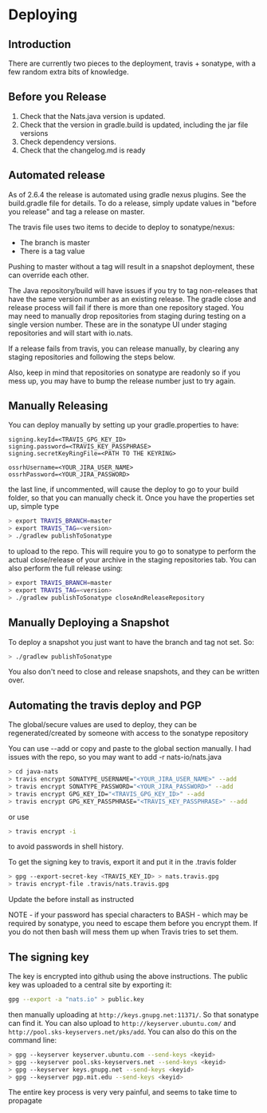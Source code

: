 
# Deploying

## Introduction

There are currently two pieces to the deployment, travis + sonatype, with a few random extra bits of knowledge.

## Before you Release

1. Check that the Nats.java version is updated.
2. Check that the version in gradle.build is updated, including the jar file versions
3. Check dependency versions.
4. Check that the changelog.md is ready

## Automated release

As of 2.6.4 the release is automated using gradle nexus plugins. See the build.gradle file for details. To do a release, simply update values in "before you release" and tag a release on master.

The travis file uses two items to decide to deploy to sonatype/nexus:

* The branch is master
* There is a tag value

Pushing to master without a tag will result in a snapshot deployment, these can override each other.

The Java repository/build will have issues if you try to tag non-releases that have the same version number as an existing release. The gradle close and release process will fail if there is more than one repository staged. You may need to manually drop repositories from staging during testing on a single version number. These are in the sonatype UI under staging repositories and will start with io.nats.

If a release fails from travis, you can release manually, by clearing any staging repositories and following the steps below.

Also, keep in mind that repositories on sonatype are readonly so if you mess up, you may have to bump the release number just to try again.

## Manually Releasing

You can deploy manually by setting up your gradle.properties to have:

```ascii
signing.keyId=<TRAVIS_GPG_KEY_ID>
signing.password=<TRAVIS_KEY_PASSPHRASE>
signing.secretKeyRingFile=<PATH TO THE KEYRING>

ossrhUsername=<YOUR_JIRA_USER_NAME>
ossrhPassword=<YOUR_JIRA_PASSWORD>
```

the last line, if uncommented, will cause the deploy to go to your build folder, so that you can manually check it. Once you have the properties set up, simple type

```bash
> export TRAVIS_BRANCH=master
> export TRAVIS_TAG=<version>
> ./gradlew publishToSonatype
```

to upload to the repo. This will require you to go to sonatype to perform the actual close/release of your archive in the staging repositories tab. You can also perform the full release using:

```bash
> export TRAVIS_BRANCH=master
> export TRAVIS_TAG=<version>
> ./gradlew publishToSonatype closeAndReleaseRepository
```

## Manually Deploying a Snapshot

To deploy a snapshot you just want to have the branch and tag not set. So:

```bash
> ./gradlew publishToSonatype
```

You also don't need to close and release snapshots, and they can be written over.

## Automating the travis deploy and PGP

The global/secure values are used to deploy, they can be regenerated/created by someone with access to
the sonatype repository

You can use --add or copy and paste to the global section manually.
I had issues with the repo, so you may want to add -r nats-io/nats.java

```bash
> cd java-nats
> travis encrypt SONATYPE_USERNAME="<YOUR_JIRA_USER_NAME>" --add
> travis encrypt SONATYPE_PASSWORD="<YOUR_JIRA_PASSWORD>" --add
> travis encrypt GPG_KEY_ID="<TRAVIS_GPG_KEY_ID>" --add
> travis encrypt GPG_KEY_PASSPHRASE="<TRAVIS_KEY_PASSPHRASE>" --add
```

or use

```bash
> travis encrypt -i
```

to avoid passwords in shell history.

To get the signing key to travis, export it and put it in the .travis folder

```bash
> gpg --export-secret-key <TRAVIS_KEY_ID> > nats.travis.gpg
> travis encrypt-file .travis/nats.travis.gpg
```

Update the before install as instructed

NOTE - if your password has special characters to BASH - which may be required by sonatype, you need to escape them before you encrypt them. If you do not then bash will mess them up when Travis tries to set them.

## The signing key

The key is encrypted into github using the above instructions. The public key was uploaded to a central site by exporting it:

```bash
gpg --export -a "nats.io" > public.key
```

then manually uploading at `http://keys.gnupg.net:11371/`. So that sonatype can find it. You can also upload to `http://keyserver.ubuntu.com/` and `http://pool.sks-keyservers.net/pks/add`. You can also do this on the command line:

```bash
> gpg --keyserver keyserver.ubuntu.com --send-keys <keyid>
> gpg --keyserver pool.sks-keyservers.net --send-keys <keyid>
> gpg --keyserver keys.gnupg.net --send-keys <keyid>
> gpg --keyserver pgp.mit.edu --send-keys <keyid>
 ```

 The entire key process is very very painful, and seems to take time to propagate
